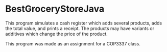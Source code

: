 # BestGroceryStoreJava
This program simulates a cash register which adds several products, adds the total value, and prints a receipt. The products may have variants or additives which change the price of the product.

This program was made as an assignment for a COP3337 class.
